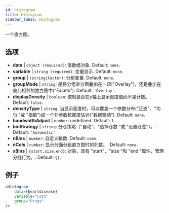 ```yaml
---
id: histogram
title: Histogram
sidebar_label: Histogram
---
```


一个直方图。

## 选项

* __data__ | `object (required)`: 值数组对象. Default: `none`.
* __variable__ | `string (required)`: 变量显示. Default: `none`.
* __group__ | `(string|Factor)`: 分组变量. Default: `none`.
* __groupMode__ | `string`: 是将分组直方图叠加在一起("Overlay")，还是叠加在彼此相邻的独立图中("Facets"). Default: `'Overlay'`.
* __displayDensity__ | `boolean`: 控制是否在y轴上显示密度值而不是计数。. Default: `false`.
* __densityType__ | `string`: 当显示密度时，可以覆盖一个参数分布("正态"、"均匀 "或 "指数")或一个非参数核密度估计("数据驱动"). Default: `none`.
* __bandwidthAdjust__ | `number`: undefined. Default: `1`.
* __binStrategy__ | `string`: 分仓策略（"自动"、"选择仓数 "或 "设置仓宽"）。. Default: `'Automatic'`.
* __nBins__ | `number`: 自定义箱数. Default: `none`.
* __nCols__ | `number`: 显示分面分组直方图时的列数。. Default: `none`.
* __xBins__ | `{start,size,end}`: 对象，具有 "start"、"size "和 "end "属性，管理分批行为。. Default: `{}`.


## 例子

```jsx live
<Histogram 
    data={heartdisease} 
    variable="Cost"
    group="Drugs"
/>
```

